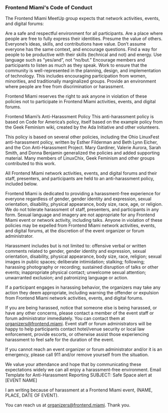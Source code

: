 ### Frontend Miami's Code of Conduct

The Frontend Miami MeetUp group expects that network activities, events, and digital forums:

Are a safe and respectful environment for all participants.
Are a place where people are free to fully express their identities.
Presume the value of others. Everyone’s ideas, skills, and contributions have value.
Don’t assume everyone has the same context, and encourage questions.
Find a way for people to be productive with their skills (technical and not) and energy. Use language such as “yes/and”, not “no/but.”
Encourage members and participants to listen as much as they speak.
Work to ensure that the community is well-represented in the planning, design, and implementation of technology. This includes encouraging participation from women, minorities, and traditionally marginalized groups.
Provide an environment where people are free from discrimination or harassment.

Frontend Miami reserves the right to ask anyone in violation of these policies not to participate in Frontend Miami activities, events, and digital forums.

Frontend Miami’s Anti-Harassment Policy
This anti-harassment policy is based on Code for America’s policy, itself based on the example policy from the Geek Feminism wiki, created by the Ada Initiative and other volunteers.

This policy is based on several other policies, including the Ohio LinuxFest anti-harassment policy, written by Esther Filderman and Beth Lynn Eicher, and the Con Anti-Harassment Project. Mary Gardiner, Valerie Aurora, Sarah Smith, and Donna Benjamin generalized the policies and added supporting material. Many members of LinuxChix, Geek Feminism and other groups contributed to this work.



All Frontend Miami network activities, events, and digital forums and their staff, presenters, and participants are held to an anti-harassment policy, included below.

Frontend Miami is dedicated to providing a harassment-free experience for everyone regardless of gender, gender identity and expression, sexual orientation, disability, physical appearance, body size, race, age, or religion. We do not tolerate harassment of staff, presenters, and participants in any form. Sexual language and imagery are not appropriate for any Frontend Miami event or network activity, including talks. Anyone in violation of these policies may be expelled from Frontend Miami network activities, events, and digital forums, at the discretion of the event organizer or forum administrator.

Harassment includes but is not limited to: offensive verbal or written comments related to gender, gender identity and expression, sexual orientation, disability, physical appearance, body size, race, religion; sexual images in public spaces; deliberate intimidation; stalking; following; harassing photography or recording; sustained disruption of talks or other events; inappropriate physical contact; unwelcome sexual attention; unwarranted exclusion; and patronizing language or action.

If a participant engages in harassing behavior, the organizers may take any action they deem appropriate, including warning the offender or expulsion from Frontend Miami network activities, events, and digital forums.

If you are being harassed, notice that someone else is being harassed, or have any other concerns, please contact a member of the event staff or forum administrator immediately. You can contact them at organizers@frontend.miami. Event staff or forum administrators will be happy to help participants contact hotel/venue security or local law enforcement, provide escorts, or otherwise assist those experiencing harassment to feel safe for the duration of the event.

If you cannot reach an event organizer or forum administrator and/or it is an emergency, please call 911 and/or remove yourself from the situation.

We value your attendance and hope that by communicating these expectations widely we can all enjoy a harassment-free environment.
Email Template for Anti-Harassment Reporting
SUBJECT: Safe Space alert at [EVENT NAME]

I am writing because of harassment at a Frontend Miami event, (NAME, PLACE, DATE OF EVENT).

You can reach us at organizers@frontend.miami. Thank you.
